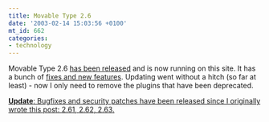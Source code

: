 ```yaml
---
title: Movable Type 2.6
date: '2003-02-14 15:03:56 +0100'
mt_id: 662
categories:
- technology
---
```

Movable Type 2.6 <a title="movabletype.org" href="http://www.movabletype.org/">has been released</a> and is now running on this site. It has a bunch of <a href="http://www.movabletype.org/docs/mtchanges.html#2.6%20(2003.02.13)">fixes and new features</a>. Updating went without a hitch (so far at least) - now I only need to remove the plugins that have been deprecated.

<ins datetime="2003-02-24"><strong>Update</strong>: Bugfixes and security patches have been released since I originally wrote this post: <a href="http://www.movabletype.org/news/2003_02.shtml#000787" title="Version 2.61 released">2.61</a>,  <a href="http://www.movabletype.org/news/2003_02.shtml#000797" title="Vulnerability in 2.6 and 2.61">2.62</a>, <a href="http://www.movabletype.org/news/2003_02.shtml#000803" title="Version 2.63 released, nightly builds">2.63</a>.</ins>
